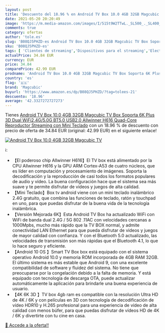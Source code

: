 ```yaml
---
layout: post
title: 'Descuento del 18.96 % en Android TV Box 10.0 4GB 32GB Magcubic TV'
date: 2021-05-20 20:20:49
image: 'https://m.media-amazon.com/images/I/515t9W2TTwL._SL500_._SL400_.jpg'
comments: true
category: ofertas
author: 'tole.es'
slug: 'B08QJ5PHZD-es Android TV Box 10.0 4GB 32GB Magcubic TV Box Soporta 6K...'
sku: 'B08QJ5PHZD-es'
tags: [ 'Clientes de streaming','Dispositivos para el streaming','Electrónica','Equipos de audio y Hi-Fi','android','magcubic', ]
actualPrice: 34.84 EUR
currency: EUR
price: 34.84
comparePrice: 42.99 EUR
prodname: 'Android TV Box 10.0 4GB 32GB Magcubic TV Box Soporta 6K Plus 3D Dual WiFi2.4G/5.0G BT5.0 USB2.0 Allwinner H616 Quad-Core Reproductor Streaming con Mini Teclado'
country: 'es'
flag: '🇪🇸'
brand: 'Magcubic'
buyurl: 'https://www.amazon.es/dp/B08QJ5PHZD/?tag=tolees-21'
descuento: '18.96'
average: '42.3327272727273'
---
```


Tienes [Android TV Box 10.0 4GB 32GB Magcubic TV Box Soporta 6K Plus 3D Dual WiFi2.4G/5.0G BT5.0 USB2.0 Allwinner H616 Quad-Core Reproductor Streaming con Mini Teclado](https://www.amazon.es/dp/B08QJ5PHZD/?tag=tolees-21) con un 18.96 % de descuento con precio de oferta de 34.84 EUR (original: 42.99 EUR) en el siguiente enlace!

[![Android TV Box 10.0 4GB 32GB Magcubic TV](https://m.media-amazon.com/images/I/515t9W2TTwL._SL500_._SL400_.jpg)](https://www.amazon.es/dp/B08QJ5PHZD/?tag=tolees-21)

ℹ️:

- 【El poderoso chip Allwinner H616】El TV box está alimentado por la CPU Allwinner H616 y la GPU ARM Cortex-A53 de cuatro núcleos, que es líder en computación y procesamiento de imágenes. Soporta la decodificación y la reproducción de casi todos los formatos populares de audio y vídeo. La buena configuración hace que el sistema sea más suave y te permite disfrutar de videos y juegos de alta calidad.
- 【Mini Teclado】Box tv android viene con un mini teclado inalámbrico 2.4G gratuito, que combina las funciones de teclado, ratón y touchpad en uno, para que puedas disfrutar de la buena vida de la tecnología inalámbrica.
- 【Versión Mejorada 6K】Esta Android TV Box ha actualizado WiFi con WiFi de banda dual 2.4G / 5G 802 .11AC con velocidades cercanas a 1000Mpbs, mucho más rápido que la TV BOX normal, y admite conectividad LAN Ethernet para que pueda disfrutar de videos y juegos de mayor calidad con confianza. Y con el Bluetooth 5.0 actualizado, las velocidades de transmisión son más rápidas que el Bluetooth 4.1, lo que lo hace seguro y eficiente.
- 【Android 10 OS 】Smart TV Box box está equipado con el sistema operativo Android 10.0 y memoria ROM incorporada de 4GB RAM 32GB. El último sistema es más estable que Android 9, con una excelente compatibilidad de software y fluidez del sistema. No tiene que preocuparse por la congelación debido a la falta de memoria. Y está equipado con tecnología de descarga OTA, puede actualizar automáticamente la aplicación para brindarle una buena experiencia de usuario.
- 【4K 6K 3D 】TV box 4gb ram es compatible con la resolución Ultra HD de 4K / 6K y con películas en 3D con tecnología de decodificación de vídeo HDR10 y H.265 profesional para una experiencia de vídeo de alta calidad con menos búfer, para que puedas disfrutar de vídeos HD de 4K / 6K y divertirte con tu cine en casa.

[🛒 Accede a la oferta!!](https://www.amazon.es/dp/B08QJ5PHZD/?tag=tolees-21)
